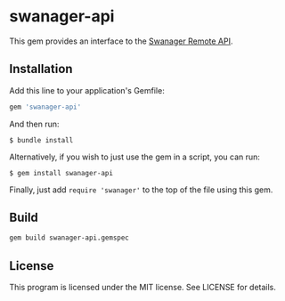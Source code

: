 swanager-api
==========


This gem provides an interface to the [Swanager Remote API](http://swanager.com/).

Installation
------------

Add this line to your application's Gemfile:

```ruby
gem 'swanager-api'
```

And then run:

```shell
$ bundle install
```

Alternatively, if you wish to just use the gem in a script, you can run:

```shell
$ gem install swanager-api
```

Finally, just add `require 'swanager'` to the top of the file using this gem.

Build
------------


```bash
gem build swanager-api.gemspec
```

License
-----

This program is licensed under the MIT license. See LICENSE for details.
